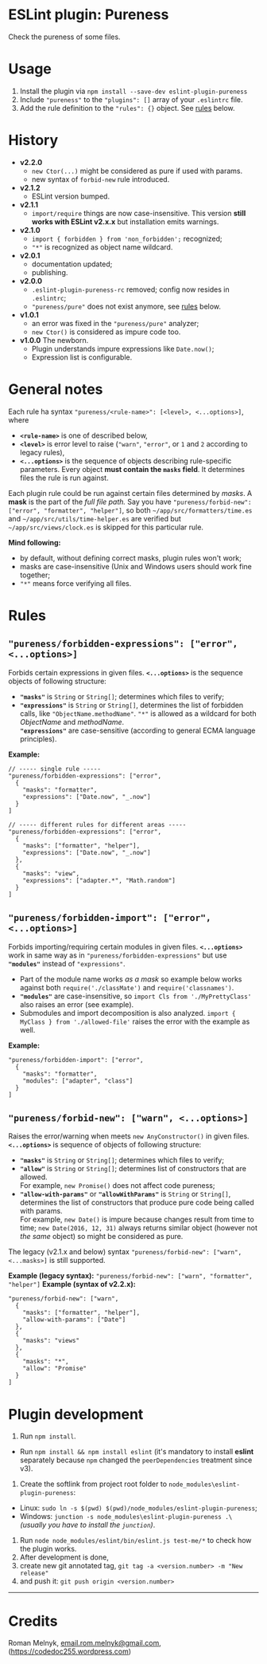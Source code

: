 # ESLint plugin: Pureness
Check the pureness of some files.

# Usage
1. Install the plugin via `npm install --save-dev eslint-plugin-pureness`
1. Include `"pureness"` to the `"plugins": []` array of your `.eslintrc` file.
1. Add the rule definition to the `"rules": {}` object. See [rules](#rules) below.

# History
- **v2.2.0**
  - `new Ctor(...)` might be considered as pure if used with params.
  - new syntax of `forbid-new` rule introduced.
- **v2.1.2**
  - ESLint version bumped.
- **v2.1.1**
  - `import/require` things are now case-insensitive. This version **still works with ESLint v2.x.x** but installation emits warnings.
- **v2.1.0**
  - `import { forbidden } from 'non_forbidden';` recognized;
  - `"*"` is recognized as object name wildcard.
- **v2.0.1**
  - documentation updated;
  - publishing.
- **v2.0.0**
  - `.eslint-plugin-pureness-rc` removed; config now resides in `.eslintrc`;
  - `"pureness/pure"` does not exist anymore, see [rules](#rules) below.
- **v1.0.1**
  - an error was fixed in the `"pureness/pure"` analyzer;
  - `new Ctor()` is considered as impure code too.
- **v1.0.0** The newborn.
  - Plugin understands impure expressions like `Date.now()`;
  - Expression list is configurable.

# General notes
Each rule ha syntax `"pureness/<rule-name>": [<level>, <...options>]`, where
- **`<rule-name>`** is one of described below,
- **`<level>`** is error level to raise (`"warn"`, `"error"`, or `1` and `2` according to legacy rules),
- **`<...options>`** is the sequence of objects describing rule-specific parameters. Every object **must contain the `masks` field**. It determines files the rule is run against.

Each plugin rule could be run against certain files determined by _masks_. A **mask** is the part of the _full file path._ Say you have `"pureness/forbid-new": ["error", "formatter", "helper"]`, so both `~/app/src/formatters/time.es` and `~/app/src/utils/time-helper.es` are verified but `~/app/src/views/clock.es` is skipped for this particular rule.

**Mind following:**
- by default, without defining correct masks, plugin rules won't work;
- masks are case-insensitive (Unix and Windows users should work fine together;
- `"*"` means force verifying all files.

# Rules
## `"pureness/forbidden-expressions": ["error", <...options>]`
Forbids certain expressions in given files. **`<...options>`** is the sequence objects of following structure:

- **`"masks"`** is `String` or `String[]`; determines which files to verify;
- **`"expressions"`** is `String` or `String[]`, determines the list of forbidden calls, like `"ObjectName.methodName"`. `"*"` is allowed as a wildcard for both _ObjectName_ and _methodName_.  
   **`"expressions"`** are case-sensitive (according to general ECMA language principles).

**Example:**
```
// ----- single rule -----
"pureness/forbidden-expressions": ["error",
  {
    "masks": "formatter",
    "expressions": ["Date.now", "_.now"]
  }
]

// ----- different rules for different areas -----
"pureness/forbidden-expressions": ["error",
  {
    "masks": ["formatter", "helper"],
    "expressions": ["Date.now", "_.now"]
  },
  {
    "masks": "view",
    "expressions": ["adapter.*", "Math.random"]
  }
]
```

## `"pureness/forbidden-import": ["error", <...options>]`
Forbids importing/requiring certain modules in given files. **`<...options>`** work in same way as in `"pureness/forbidden-expressions"` but use **`"modules"`** instead of `"expressions"`.

- Part of the module name works _as a mask_ so example below works against both `require('./classMate')` and `require('classnames')`.
- **`"modules"`** are case-insensitive, so `import Cls from './MyPrettyClass'` also raises an error (see example).
- Submodules and import decomposition is also analyzed. `import { MyClass } from './allowed-file'` raises the error with the example as well.

**Example:**
```
"pureness/forbidden-import": ["error",
  {
    "masks": "formatter",
    "modules": ["adapter", "class"]
  }
]
```

## `"pureness/forbid-new": ["warn", <...options>]`
Raises the error/warning when meets `new AnyConstructor()` in given files. **`<...options>`** is sequence of objects of following structure:

- **`"masks"`** is `String` or `String[]`; determines which files to verify;
- **`"allow"`** is `String` or `String[]`; determines list of constructors that are allowed.  
   For example, `new Promise()` does not affect code pureness;
- **`"allow-with-params"`** or **`"allowWithParams"`** is `String` or `String[]`, determines the list of constructors that produce pure code being called with params.  
   For example, `new Date()` is impure because changes result from time to time; `new Date(2016, 12, 31)` always returns similar object (however not _the same_ object) so might be considered as pure.

The legacy (v2.1.x and below) syntax `"pureness/forbid-new": ["warn", <...masks>]` is still supported.


**Example (legacy syntax):** `"pureness/forbid-new": ["warn", "formatter", "helper"]`
**Example (syntax of v2.2.x):**
```
"pureness/forbid-new": ["warn",
  {
    "masks": ["formatter", "helper"],
    "allow-with-params": ["Date"]
  },
  {
    "masks": "views"
  },
  {
    "masks": "*",
    "allow": "Promise"
  }
]
```

# Plugin development
1. Run `npm install`.
  - Run `npm install && npm install eslint` (it's mandatory to install **eslint** separately because `npm` changed the `peerDependencies` treatment since v3).
1. Create the softlink from project root folder to `node_modules\eslint-plugin-pureness`:
  - Linux: `sudo ln -s $(pwd) $(pwd)/node_modules/eslint-plugin-pureness`;
  - Windows: `junction -s node_modules\eslint-plugin-pureness .\` _(usually you have to install the `junction`)_.
1. Run `node node_modules/eslint/bin/eslint.js test-me/*` to check how the plugin works.
1. After development is done,
  1. create new git annotated tag, `git tag -a <version.number> -m "New release"`
  1. and push it: `git push origin <version.number>`

---

# Credits
Roman Melnyk, <email.rom.melnyk@gmail.com>, (https://codedoc255.wordpress.com)
